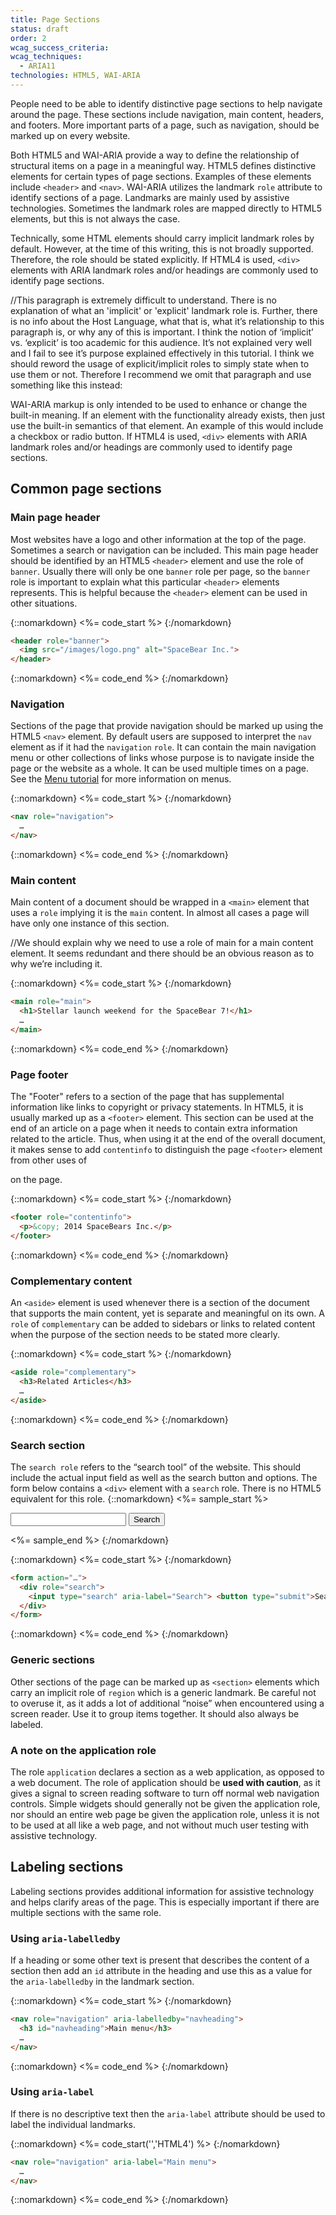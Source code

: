```yaml
---
title: Page Sections
status: draft
order: 2
wcag_success_criteria:
wcag_techniques:
  - ARIA11
technologies: HTML5, WAI-ARIA
---
```


People need to be able to identify distinctive page sections to help navigate around the page. These sections include navigation, main content, headers, and footers. More important parts of a page, such as navigation, should be marked up on every website.

Both HTML5 and WAI-ARIA provide a way to define the relationship of structural items on a page in a meaningful way. HTML5 defines distinctive elements for certain types of page sections. Examples of these elements include `<header>` and `<nav>`. WAI-ARIA utilizes the landmark `role` attribute to identify sections of a page. Landmarks are mainly used by assistive technologies. Sometimes the landmark roles are mapped directly to HTML5 elements, but this is not always the case.

Technically, some HTML elements should carry implicit landmark roles by default. However, at the time of this writing, this is not broadly supported. Therefore, the role should be stated explicitly. If HTML4 is used, `<div>` elements with ARIA landmark roles and/or headings are commonly used to identify page sections.

//This paragraph is extremely difficult to understand. There is no explanation of what an 'implicit' or 'explicit' landmark role is. Further, there is no info about the Host Language, what that is, what it’s relationship to this paragraph is, or why any of this is important. I think the notion of ‘implicit’ vs. ‘explicit’ is too academic for this audience. It’s not explained very well and I fail to see it’s purpose explained effectively in this tutorial. I think we should reword the usage of explicit/implicit roles to simply state when to use them or not. Therefore I recommend we omit that paragraph and use something like this instead:

WAI-ARIA markup is only intended to be used to enhance or change the built-in meaning. If an element with the functionality already exists, then just use the built-in semantics of that element. An example of this would include a checkbox or radio button. If HTML4 is used, `<div>` elements with ARIA landmark roles and/or headings are commonly used to identify page sections.

## Common page sections

### Main page header

Most websites have a logo and other information at the top of the page. Sometimes a search or navigation can be included. This main page header should be identified by an HTML5 `<header>` element and use the role of `banner`. Usually there will only be one `banner` role per page, so the `banner` role is important to explain what this particular `<header>` elements represents. This is helpful because the `<header>` element can be used in other situations.

{::nomarkdown}
<%= code_start %>
{:/nomarkdown}

~~~html
<header role="banner">
  <img src="/images/logo.png" alt="SpaceBear Inc.">
</header>
~~~

{::nomarkdown}
<%= code_end %>
{:/nomarkdown}

### Navigation

Sections of the page that provide navigation should be marked up using the HTML5 `<nav>` element. By default users are supposed to interpret the `nav` element as if it had the `navigation` `role`. It can contain the main navigation menu or other collections of links whose purpose is to navigate inside the page or the website as a whole. It can be used multiple times on a page. See the [Menu tutorial](/menus/index.html) for more information on menus.

{::nomarkdown}
<%= code_start %>
{:/nomarkdown}

~~~html
<nav role="navigation">
  …
</nav>
~~~

{::nomarkdown}
<%= code_end %>
{:/nomarkdown}

### Main content

Main content of a document should be wrapped in a `<main>` element that uses a `role` implying it is the `main` content. In almost all cases a page will have only one instance of this section.

//We should explain why we need to use a role of main for a main content element. It seems redundant and there should be an obvious reason as to why we’re including it. 

{::nomarkdown}
<%= code_start %>
{:/nomarkdown}

~~~html
<main role="main">
  <h1>Stellar launch weekend for the SpaceBear 7!</h1>
  …
</main>
~~~

{::nomarkdown}
<%= code_end %>
{:/nomarkdown}

### Page footer

The "Footer" refers to a section of the page that has supplemental information like links to copyright or privacy statements. In HTML5, it is usually marked up as a `<footer>` element. This section can be used at the end of an article on a page when it needs to contain extra information related to the article. Thus, when using it at the end of the overall document, it makes sense to add `contentinfo` to distinguish the page `<footer>` element from other uses of <footer> on the page.

{::nomarkdown}
<%= code_start %>
{:/nomarkdown}

~~~html
<footer role="contentinfo">
  <p>&copy; 2014 SpaceBears Inc.</p>
</footer>
~~~

{::nomarkdown}
<%= code_end %>
{:/nomarkdown}

### Complementary content

An `<aside>` element is used whenever there is a section of the document that supports the main content, yet is separate and meaningful on its own. A `role` of `complementary` can be added to sidebars or links to related content when the purpose of the section needs to be stated more clearly.

{::nomarkdown}
<%= code_start %>
{:/nomarkdown}

~~~html
<aside role="complementary">
  <h3>Related Articles</h3>
  …
</aside>
~~~

{::nomarkdown}
<%= code_end %>
{:/nomarkdown}

### Search section

The `search role` refers to the “search tool” of the website. This should include the actual input field as well as the search button and options. The form below contains a `<div>` element with a `search` role. There is no HTML5 equivalent for this role. 
{::nomarkdown}
<%= sample_start %>

<form action="#search">
  <div role="search">
    <input type="search" aria-label="Search"> <button type="submit" style="float:none;">Search</button>
  </div>
</form>

<%= sample_end %>
{:/nomarkdown}

{::nomarkdown}
<%= code_start %>
{:/nomarkdown}

~~~html
<form action="…">
  <div role="search">
    <input type="search" aria-label="Search"> <button type="submit">Search</button>
  </div>
</form>
~~~

{::nomarkdown}
<%= code_end %>
{:/nomarkdown}

### Generic sections

Other sections of the page can be marked up as `<section>` elements which carry an implicit role of `region` which is a generic landmark. Be careful not to overuse it, as it adds a lot of additional “noise” when encountered using a screen reader. Use it to group items together. It should also always be labeled.

### A note on the application role

The role `application` declares a section as a web application, as opposed to a web document. The role of application should be **used with caution**, as it gives a signal to screen reading software to turn off normal web navigation controls. Simple widgets should generally not be given the application role, nor should an entire web page be given the application role, unless it is not to be used at all like a web page, and not without much user testing with assistive technology.

## Labeling sections

Labeling sections provides additional information for assistive technology and helps clarify areas of the page. This is especially important if there are multiple sections with the same role.

### Using `aria-labelledby`

If a heading or some other text is present that describes the content of a section then add an `id` attribute in the heading and use this as a value for the `aria-labelledby` in the landmark section.

{::nomarkdown}
<%= code_start %>
{:/nomarkdown}

~~~html
<nav role="navigation" aria-labelledby="navheading">
  <h3 id="navheading">Main menu</h3>
  …
</nav>
~~~

{::nomarkdown}
<%= code_end %>
{:/nomarkdown}

### Using `aria-label`

If there is no descriptive text then the `aria-label` attribute should be used to label the individual landmarks.

{::nomarkdown}
<%= code_start('','HTML4') %>
{:/nomarkdown}

~~~html
<nav role="navigation" aria-label="Main menu">
  …
</nav>
~~~

{::nomarkdown}
<%= code_end %>
{:/nomarkdown}
